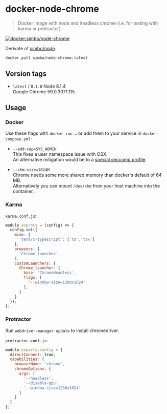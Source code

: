 docker-node-chrome
==================

> Docker image with node and headless chrome (i.e. for testing with karma or protractor).

[![docker:simbo/node-chrome](https://img.shields.io/docker/build/simbo/node-chrome.svg)](https://hub.docker.com/r/simbo/node-chrome/)

Derivate of [simbo/node](https://hub.docker.com/r/simbo/node/).

``` sh
docker pull simbo/node-chrome:latest
```


## Version tags

  - `latest` / `0.1.0`
    Node 8.1.4  
    Google Chrome 59.0.3071.115


## Usage


### Docker

Use these flags with `docker run …` or add them to your service in `docker-compose.yml`:

  - `--add-cap=SYS_ADMIN`  
    This fixes a user namespace issue with OSX.  
    An alternative mitigation would be to a [special seccomp profile](https://twitter.com/jessfraz/status/681934414687801345).

  - `--shm-size=1024M`  
    Chrome needs some more shared memory than docker's default of 64 MB.  
    Alternatively you can mount `/dev/shm` from your host machine into the container.


### Karma

`karma.conf.js`:

``` js
module.exprots = (config) => {
  config.set({
    mime: {
      'text/x-typescript': ['ts','tsx']
    },
    browsers: [
      'Chrome_launcher'
    ],
    customLaunchers: {
      Chrome_launcher: {
        base: 'ChromeHeadless',
        flags: [
          '--window-size=1280x1024'
        ],
      }
    }
  });
};
```


### Protractor

Run `webdriver-manager update` to install chromedriver.

`protractor.conf.js`:

``` js
module.exports.config = {
  directConnect: true,
  capabilities: {
    browserName: 'chrome',
    chromeOptions: {
      args: [
        '--headless',
        '--disable-gpu',
        '--window-size=1280x1024'
      ]
    }
  }
};
```
